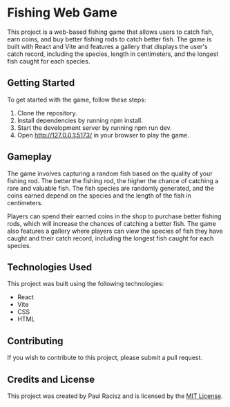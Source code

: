 # Fishing Web Game
This project is a web-based fishing game that allows users to catch fish, earn coins, and buy better fishing rods to catch better fish. The game is built with React and Vite and features a gallery that displays the user's catch record, including the species, length in centimeters, and the longest fish caught for each species.

## Getting Started
To get started with the game, follow these steps:

1. Clone the repository.
2. Install dependencies by running npm install.
3. Start the development server by running npm run dev.
4. Open http://127.0.0.1:5173/ in your browser to play the game.
## Gameplay
The game involves capturing a random fish based on the quality of your fishing rod. The better the fishing rod, the higher the chance of catching a rare and valuable fish. The fish species are randomly generated, and the coins earned depend on the species and the length of the fish in centimeters.

Players can spend their earned coins in the shop to purchase better fishing rods, which will increase the chances of catching a better fish. The game also features a gallery where players can view the species of fish they have caught and their catch record, including the longest fish caught for each species.

## Technologies Used
This project was built using the following technologies:

* React
* Vite
* CSS
* HTML
## Contributing
If you wish to contribute to this project, please submit a pull request.

## Credits and License
This project was created by Paul Racisz and is licensed by the [MIT License](https://github.com/Paulracisz/Fishing-Game/blob/main/LICENSE).
